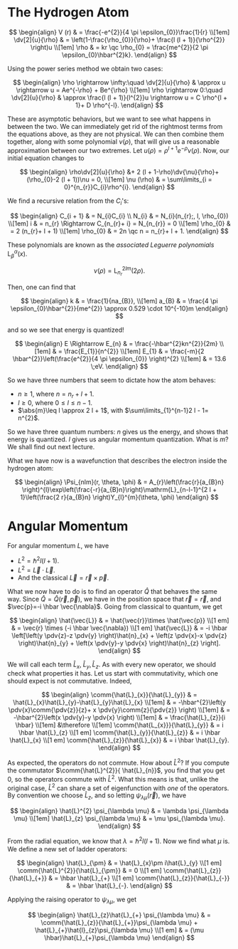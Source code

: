 # The Hydrogen Atom

$$
\begin{align}
V (r) & = \frac{-e^{2}}{4 \pi \epsilon_{0}}\frac{1}{r} \\[1em]
\dv[2]{u}{\rho} & = \left(1-\frac{\rho_{0}}{\rho}+ \frac{l (l + 1)}{\rho^{2}} \right)u \\[1em]
\rho & = kr \qc \rho_{0} = \frac{me^{2}}{2 \pi \epsilon_{0}\hbar^{2}k}.
\end{align}
$$

Using the power series method we obtain two cases:

$$
\begin{align}
\rho \rightarrow \infty:\quad \dv[2]{u}{\rho} & \approx u \rightarrow u = Ae^{-\rho} + Be^{\rho} \\[1em]
\rho \rightarrow 0:\quad \dv[2]{u}{\rho} & \approx \frac{l (l + 1)}{l^{2}}u \rightarrow u = C \rho^{l + 1}+ D \rho^{-l}.
\end{align}
$$

These are asymptotic behaviors, but we want to see what happens in between the two. We can immediately get rid of the rightmost terms from the equations above, as they are not physical. We can then combine them together, along with some polynomial $\nu(\rho)$, that will give us a reasonable approximation between our two extremes. Let $u (\rho)= \rho^{l + 1}e^{-\rho}\nu (\rho)$. Now, our initial equation changes to

$$
\begin{align}
\rho\dv[2]{u}{\rho} &+ 2 (l + 1-\rho)\dv{\nu}{\rho}+ (\rho_{0}-2 (l + 1))\nu = 0, \\[1em]
\nu (\rho) & = \sum\limits_{i = 0}^{n_{r}}C_{i}\rho^{i}.
\end{align}
$$

We find a recursive relation from the $C_{i}$'s:

$$
\begin{align}
C_{i + 1} & = N_{i}C_{i} \\
N_{i} & = N_{i}(n_{r};, l, \rho_{0}) \\[1em]
i & = n_{r} \Rightarrow C_{n_{r}+ i} = N_{n_{r}} = 0 \\[1em]
\rho_{0} & = 2 (n_{r}+ l + 1) \\[1em]
\rho_{0} & = 2n \qc n = n_{r}+ l + 1.
\end{align}
$$

These polynomials are known as the *associated Leguerre polynomials* $\mathrm{L}_{\beta}^{\alpha}(x)$.

$$
\nu (\rho) = \mathrm{L}_{n_{r}}^{2 lm}(2 \rho).
$$

Then, one can find that

$$
\begin{align}
k & =  \frac{1}{na_{B}}, \\[1em]
a_{B} & = \frac{4 \pi \epsilon_{0}\hbar^{2}}{me^{2}} \approx 0.529 \cdot 10^{-10}m
\end{align}
$$

and so we see that energy is quantized!

$$
\begin{align}
E \Rightarrow E_{n} & = \frac{-\hbar^{2}kn^{2}}{2m} \\[1em]
& = \frac{E_{1}}{n^{2}} \\[1em]
E_{1} & = \frac{-m}{2 \hbar^{2}}\left(\frac{e^{2}}{4 \pi \epsilon_{0}} \right)^{2} \\[1em]
& = 13.6 \;eV.
\end{align}
$$

So we have three numbers that seem to dictate how the atom behaves:
- $n \geq 1$, where $n = n_{r}+ l + 1$.
- $l \geq 0$, where $0 \leq l \leq n - 1$.
- $\abs{m}\leq l \approx 2 l + 1$, with $\sum\limits_{1}^{n-1}2 l - 1= n^{2}$.

So we have three quantum numbers: $n$ gives us the energy, and shows that energy is quantized. $l$ gives us angular momentum quantization. What is $m$? We shall find out next lecture.

What we have now is a wavefunction that describes the electron inside the hydrogen atom:

$$
\begin{align}
\Psi_{nlm}(r, \theta, \phi) & = A_{r}\left(\frac{r}{a_{B}n} \right)^{l}\exp\left(\frac{-r}{a_{B}n}\right)\mathrm{L}_{n-l-1}^{2 l + 1}\left(\frac{2 r}{a_{B}n} \right)Y_{l}^{m}(\theta, \phi)
\end{align}
$$

# Angular Momentum

For angular momentum $L$, we have
- $L^{2}= \hbar^{2}l (l + 1)$.
- $L^{2}= \vec{L}\cdot \vec{L}$.
- And the classical $\vec{L}= \vec{r}\times \vec{p}$.

What we now have to do is to find an operator $\hat{Q}$ that behaves the same way. Since $\hat{Q}= \hat{Q}(\vec{r}, \vec{p})$, we have in the position space that $\vec{r}= \vec{r}$, and $\vec{p}=-i \hbar \vec{\nabla}$. Going from classical to quantum, we get

$$
\begin{align}
\hat{\vec{L}} & = \hat{\vec{r}}\times \hat{\vec{p}} \\[1 em]
& = \vec{r} \times (-i \hbar \vec{\nabla}) \\[1 em]
\hat{\vec{L}} & = -i \hbar \left[\left(y \pdv{z}-z \pdv{y} \right)\hat{n}_{x} + \left(z \pdv{x}-x \pdv{z} \right)\hat{n}_{y} + \left(x \pdv{y}-y \pdv{x} \right)\hat{n}_{z} \right].
\end{align}
$$

We will call each term $\hat{L}_{x}, \; \hat{L}_{y}, \hat{L}_{z}$. As with every new operator, we should check what properties it has. Let us start with commutativity, which one should expect is not commutative. Indeed,

$$
\begin{align}
\comm{\hat{L}_{x}}{\hat{L}_{y}} & = \hat{L}_{x}\hat{L}_{y}-\hat{L}_{y}\hat{L}_{x} \\[1em]
& = -\hbar^{2}\left(y \pdv{x}\comm{\pdv{z}}{z}+ x \pdv{y}\comm{z}{\pdv{z}} \right) \\[1em]
& = -\hbar^{2}\left(x \pdv{y}-y \pdv{x} \right) \\[1em]
& = \frac{\hat{L}_{z}}{i \hbar} \\[1em]
&\therefore \\[1em]
\comm{\hat{L_{x}}}{\hat{L}_{y}} & = i \hbar \hat{L}_{z} \\[1 em]
\comm{\hat{L}_{y}}{\hat{L}_{z}} & = i \hbar \hat{L}_{x} \\[1 em]
\comm{\hat{L}_{z}}{\hat{L}_{x}} & = i \hbar \hat{L}_{y}.
\end{align}
$$

As  expected, the operators do not commute. How about $\hat{L}^{2}$? If you compute the commutator $\comm{\hat{L}^{2}}{ \hat{L}_{n}}$, you find that you get $0$, so the operators commute with $\hat{L}^{2}$. What this means is that, unlike the original case, $\hat{L}^{2}$ can share a set of eigenfunction with *one* of the operators. By convention we choose $\hat{L}_{z}$, and so letting $\psi_{\lambda \mu}(\vec{r})$, we have

$$
\begin{align}
\hat{L}^{2} \psi_{\lambda \mu} & = \lambda \psi_{\lambda \mu} \\[1em]
\hat{L}_{z} \psi_{\lambda \mu} & = \mu \psi_{\lambda \mu}.
\end{align}
$$

From the radial equation, we know that $\lambda = \hbar^{2}l (l + 1)$. Now we find what $\mu$ is. We define a new set of ladder operators:

$$
\begin{align}
\hat{L}_{\pm} & = \hat{L}_{x}\pm i\hat{L}_{y} \\[1 em]
\comm{\hat{L}^{2}}{\hat{L}_{\pm}} & = 0 \\[1 em]
\comm{\hat{L}_{z}}{\hat{L}_{+}} & = \hbar \hat{L}_{+} \\[1 em]
\comm{\hat{L}_{z}}{\hat{L}_{-}} & = \hbar \hat{L}_{-}.
\end{align}
$$

Applying the raising operator to $\psi_{\lambda \mu}$, we get

$$
\begin{align}
\hat{L}_{z}\hat{L}_{+} \psi_{\lambda \mu} & = \comm{\hat{L}_{z}}{\hat{L}_{+}}\psi_{\lambda \mu} + \hat{L}_{+}\hat{l}_{z}\psi_{\lambda \mu} \\[1 em]
& = (\mu \hbar)\hat{L}_{+}\psi_{\lambda \mu}
\end{align}
$$